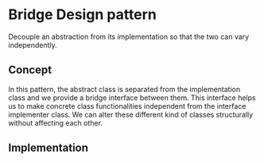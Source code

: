 # Bridge Design pattern
Decouple an abstraction from its implementation so that the two can vary independently.
## Concept
In this pattern, the abstract class is separated from the implementation class and we provide a bridge
interface between them. This interface helps us to make concrete class functionalities independent from the
interface implementer class. We can alter these different kind of classes structurally without affecting each
other.

## Implementation
